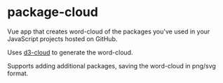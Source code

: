 # package-cloud
Vue app that creates word-cloud of the packages you've used in your JavaScript  projects hosted on GitHub.

Uses [d3-cloud](https://github.com/jasondavies/d3-cloud) to generate the word-cloud.

Supports adding additional packages, saving the word-cloud in png/svg format.
